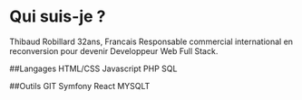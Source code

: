 # Qui suis-je ?
Thibaud Robillard
32ans, Francais
Responsable commercial international en reconversion pour devenir Developpeur Web Full Stack.

##Langages
HTML/CSS
Javascript
PHP
SQL

##Outils
GIT
Symfony
React
MYSQLT
